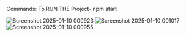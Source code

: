 Commands:
To RUN THE Project-
        npm start


![Screenshot 2025-01-10 000923](https://github.com/user-attachments/assets/0880083d-4001-427c-9a71-5d67c4440e9f)
![Screenshot 2025-01-10 001017](https://github.com/user-attachments/assets/d5296914-df5f-4270-ae6f-447ccb219c13)
![Screenshot 2025-01-10 000955](https://github.com/user-attachments/assets/8b755939-7612-4a6d-b142-862e00d1daae)
